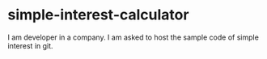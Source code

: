 # simple-interest-calculator
I am developer in a company. I am asked to host the sample code of simple interest in git.
